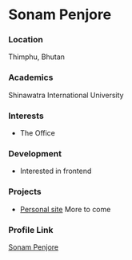 # Sonam Penjore

### Location

Thimphu, Bhutan

### Academics

Shinawatra International University

### Interests

- The Office

### Development

- Interested in frontend

### Projects

- [Personal site](https://github.com/Sosodope/Sosodope.github.io) More to come

### Profile Link

[Sonam Penjore](https://github.com/Sosodope/)